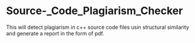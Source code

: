 # Source-_Code_Plagiarism_Checker
This will detect plagiarism in c++ source code files usin structural similarity and generate a report in the form of pdf.
